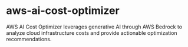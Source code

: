 # aws-ai-cost-optimizer
AWS AI Cost Optimizer leverages generative AI through AWS Bedrock to analyze  cloud infrastructure costs and provide actionable optimization recommendations.
